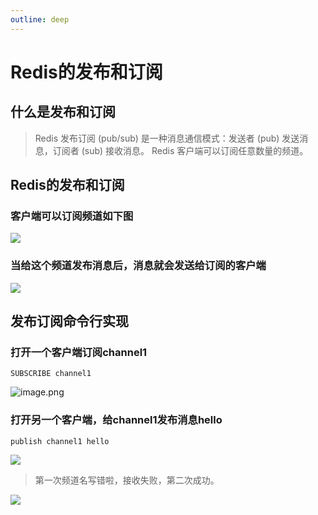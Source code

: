 ```yaml
---
outline: deep
---
```

# Redis的发布和订阅

## 什么是发布和订阅
>Redis 发布订阅 (pub/sub) 是一种消息通信模式：发送者 (pub) 发送消息，订阅者 (sub) 接收消息。
Redis 客户端可以订阅任意数量的频道。

## Redis的发布和订阅
### 客户端可以订阅频道如下图
![](https://raw.gitmirror.com/KwFruit/basic-picture-service/note-v1.0.0//img/202308251519913.png)
### 当给这个频道发布消息后，消息就会发送给订阅的客户端
![](https://raw.gitmirror.com/KwFruit/basic-picture-service/note-v1.0.0//img/202308251520501.png)

## 发布订阅命令行实现
### 打开一个客户端订阅channel1

```shell
SUBSCRIBE channel1
```
![image.png](https://raw.gitmirror.com/KwFruit/basic-picture-service/note-v1.0.0//img/202308251520494.png)
### 打开另一个客户端，给channel1发布消息hello

```shell
publish channel1 hello
```
![](https://raw.gitmirror.com/KwFruit/basic-picture-service/note-v1.0.0//img/202308251520828.png)
>第一次频道名写错啦，接收失败，第二次成功。

![](https://raw.gitmirror.com/KwFruit/basic-picture-service/note-v1.0.0//img/202308251521459.png)
